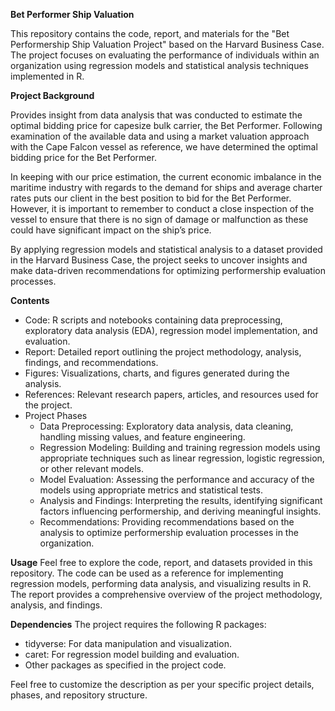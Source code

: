 **Bet Performer Ship Valuation**

This repository contains the code, report, and materials for the "Bet Performership Ship Valuation Project" based on the Harvard Business Case. The project focuses on evaluating the performance of individuals within an organization using regression models and statistical analysis techniques implemented in R.

**Project Background**

Provides insight from data analysis that was conducted to estimate the optimal bidding price for capesize bulk carrier, the Bet Performer. Following examination of the available data and using a market valuation approach with the Cape Falcon vessel as reference, we have determined the optimal bidding price for the Bet Performer.

In keeping with our price estimation, the current economic imbalance in the maritime industry with regards to the demand for ships and average charter rates puts our client in the best position to bid for the Bet Performer. However, it is important to remember to conduct a close inspection of the vessel to ensure that there is no sign of damage or malfunction as these could have significant impact on the ship’s price. 

By applying regression models and statistical analysis to a dataset provided in the Harvard Business Case, the project seeks to uncover insights and make data-driven recommendations for optimizing performership evaluation processes.

**Contents**
- Code: R scripts and notebooks containing data preprocessing, exploratory data analysis (EDA), regression model implementation, and evaluation.
- Report: Detailed report outlining the project methodology, analysis, findings, and recommendations.
- Figures: Visualizations, charts, and figures generated during the analysis.
- References: Relevant research papers, articles, and resources used for the project.
- Project Phases
    * Data Preprocessing: Exploratory data analysis, data cleaning, handling missing values, and feature engineering.
    * Regression Modeling: Building and training regression models using appropriate techniques such as linear regression, logistic regression, or other relevant models.
    * Model Evaluation: Assessing the performance and accuracy of the models using appropriate metrics and statistical tests.
    * Analysis and Findings: Interpreting the results, identifying significant factors influencing performership, and deriving meaningful insights.
    * Recommendations: Providing recommendations based on the analysis to optimize performership evaluation processes in the organization.

**Usage**
Feel free to explore the code, report, and datasets provided in this repository. The code can be used as a reference for implementing regression models, performing data analysis, and visualizing results in R. The report provides a comprehensive overview of the project methodology, analysis, and findings.

**Dependencies**
The project requires the following R packages:
- tidyverse: For data manipulation and visualization.
- caret: For regression model building and evaluation.
- Other packages as specified in the project code.

Feel free to customize the description as per your specific project details, phases, and repository structure.
